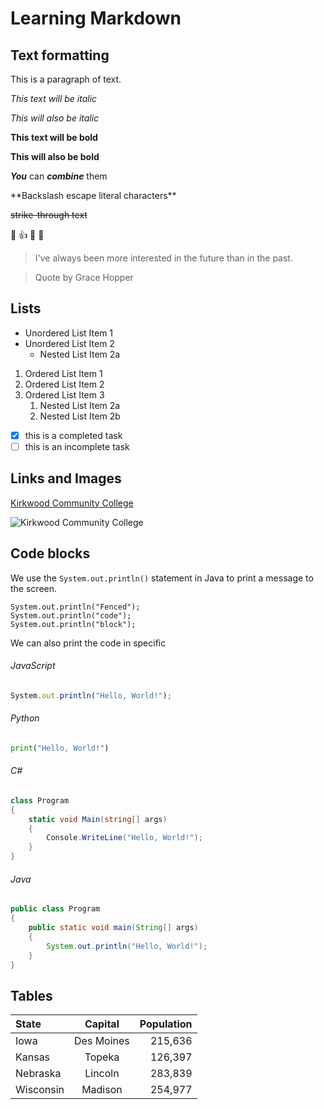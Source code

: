 # Learning Markdown

## Text formatting

This is a paragraph of text.

*This text will be italic*

_This will also be italic_

**This text will be bold**

__This will also be bold__

*__You__* can _**combine**_ them

\*\*Backslash escape literal characters\*\*

~~strike-through text~~

:cowboy_hat_face: :thumbsup: :tada: :rocket:

> I've always been more interested in the future than in the past.

> Quote by Grace Hopper

## Lists

* Unordered List Item 1
* Unordered List Item 2
    * Nested List Item 2a

1. Ordered List Item 1
2. Ordered List Item 2
3. Ordered List Item 3
    1. Nested List Item 2a
    1. Nested List Item 2b

- [x] this is a completed task
- [ ] this is an incomplete task

## Links and Images

[Kirkwood Community College](http://www.kirkwood.edu)

![Kirkwood Community College](https://www.kirkwood.edu/images/cehomepage/ceheader_kirkwood.png)

## Code blocks

We use the `System.out.println()` statement in Java to print a message to the screen.

```
System.out.println("Fenced");
System.out.println("code");
System.out.println("block");
```

We can also print the code in specific 

######  JavaScript
```javascript
System.out.println("Hello, World!");
```
###### Python
```python
print("Hello, World!")
```
###### C#
```C#
class Program
{
    static void Main(string[] args)
    {
        Console.WriteLine("Hello, World!");
    }
}
```
###### Java
```java
public class Program
{
    public static void main(String[] args)
    {
        System.out.println("Hello, World!");
    }
}
```


## Tables

| State | Capital | Population |
|:------|:-------:|------------:|
| Iowa | Des Moines | 215,636 |
| Kansas | Topeka | 126,397 |
| Nebraska | Lincoln | 283,839 |
| Wisconsin | Madison | 254,977 |